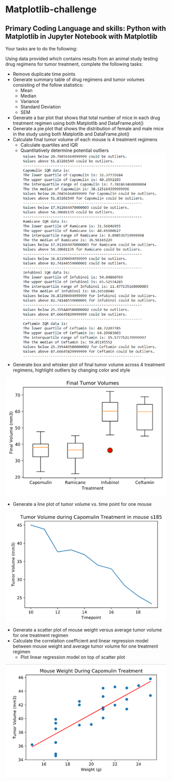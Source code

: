 # Matplotlib-challenge
## Primary Coding Language and skills: Python with Matplotlib in Jupyter Notebook with Matplotlib
Your tasks are to do the following:

Using data provided which contains results from an animal study testing drug regimens for tumor treatment, complete the following tasks:
  - Remove duplicate time points
  - Generate summary table of drug regimens and tumor volumes consisting of the follow statistics: 
    - Mean
    - Median
    - Variance
    - Standard Deviation
    - SEM
  - Generate a bar plot that shows that total number of mice in each drug treatment regimen using both Matplotlib and DataFrame.plot()
  - Generate a pie plot that shows the distribution of female and male mice in the study using both Matplotlib and DataFrame.plot()
  - Calculate final tumor volume of each mouse is 4 treatment regimens
    - Calculate quartiles and IQR
    - Quantitatively determine potential outliers
   ![analysis](https://github.com/tanazimmer/Matplotlib-challenge/blob/master/pymaceuticals_analysis.PNG)
  - Generate box and whisker plot of final tumor volume across 4 treatment regimens, highlight outliers by changing color and style
  
  ![Box and Whisker](https://github.com/tanazimmer/Matplotlib-challenge/blob/master/whisker.PNG)
  
  - Generate a line plot of tumor volume vs. time point for one mouse
  
  ![Line](https://github.com/tanazimmer/Matplotlib-challenge/blob/master/line.PNG)
  
  - Generate a scatter plot of mouse weight versus average tumor volume for one treatment regimen
  - Calculate the correlation coefficient and linear regression model between mouse weight and average tumor volume for one treatment regimen
    - Plot linear regression model on top of scatter plot
    
  ![Linear Regression](https://github.com/tanazimmer/Matplotlib-challenge/blob/master/scatter.PNG)
